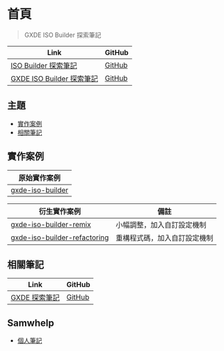 

# 首頁

> GXDE ISO Builder 探索筆記

| Link | GitHub |
| ---- | ------ |
| [ISO Builder 探索筆記](https://samwhelp.github.io/note-about-iso-builder/) | [GitHub](https://github.com/samwhelp/note-about-iso-builder) |
| [GXDE ISO Builder 探索筆記](https://samwhelp.github.io/note-about-gxde-iso-builder/) | [GitHub](https://github.com/samwhelp/note-about-gxde-iso-builder) |




## 主題

* [實作案例](#實作案例)
* [相關筆記](#相關筆記)




## 實作案例

| 原始實作案例 |
| ------- |
| [gxde-iso-builder](https://github.com/GXDE-OS/gxde-iso-builder) |


| 衍生實作案例 | 備註 |
| ---------- | ---- |
| [gxde-iso-builder-remix](https://github.com/samwhelp/gxde-iso-builder-remix) | 小幅調整，加入自訂設定機制 |
| [gxde-iso-builder-refactoring](https://github.com/samwhelp/gxde-iso-builder-refactoring) | 重構程式碼，加入自訂設定機制 |




## 相關筆記

| Link | GitHub |
| ---- | ------ |
| [GXDE 探索筆記](https://samwhelp.github.io/note-about-gxde/) | [GitHub](https://github.com/samwhelp/note-about-gxde) |




## Samwhelp

* [個人筆記](https://samwhelp.github.io/book/)
